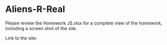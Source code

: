 # Aliens-R-Real

Please review the Homework JS.xlsx for a complete view of the homework, including a screen shot of the site. 

Link to the site: 
